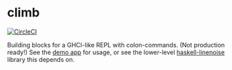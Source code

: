 # climb

[![CircleCI](https://circleci.com/gh/ejconlon/climb/tree/master.svg?style=svg)](https://circleci.com/gh/ejconlon/climb/tree/master)

Building blocks for a GHCI-like REPL with colon-commands. (Not production ready!) See the [demo app](https://github.com/ejconlon/climb/blob/master/app/Main.hs) for usage, or see the lower-level [haskell-linenoise](https://github.com/ejconlon/haskell-linenoise) library this depends on.
